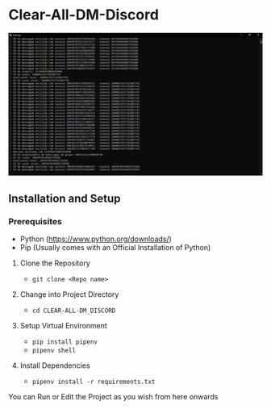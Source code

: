 # Clear-All-DM-Discord

![](/temp/preview.png)

## Installation and Setup

### Prerequisites
- Python (https://www.python.org/downloads/)
- Pip (Usually comes with an Official Installation of Python)

1. Clone the Repository
   - `git clone <Repo name>`

2. Change into Project Directory
   - `cd CLEAR-ALL-DM_DISCORD`

3. Setup Virtual Environment
   - `pip install pipenv`
   - `pipenv shell`

4. Install Dependencies
   - `pipenv install -r requirements.txt`

You can Run or Edit the Project as you wish from here onwards



